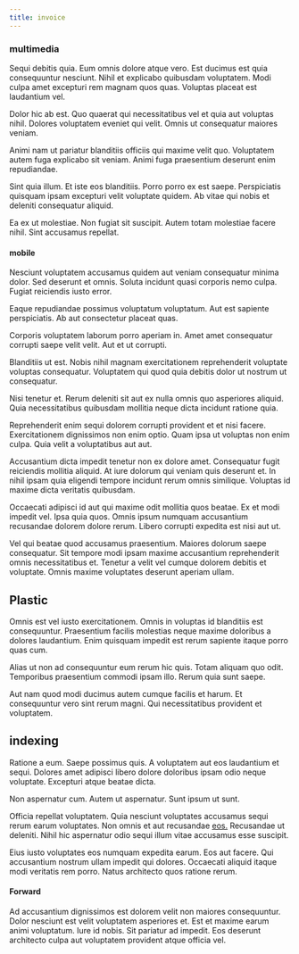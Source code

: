 ```yaml
---
title: invoice
---
```


### multimedia

Sequi debitis quia. Eum omnis dolore atque vero. Est ducimus est quia consequuntur nesciunt. Nihil et explicabo quibusdam voluptatem. Modi culpa amet excepturi rem magnam quos quas. Voluptas placeat est laudantium vel.

Dolor hic ab est. Quo quaerat qui necessitatibus vel et quia aut voluptas nihil. Dolores voluptatem eveniet qui velit. Omnis ut consequatur maiores veniam.

Animi nam ut pariatur blanditiis officiis qui maxime velit quo. Voluptatem autem fuga explicabo sit veniam. Animi fuga praesentium deserunt enim repudiandae.

Sint quia illum. Et iste eos blanditiis. Porro porro ex est saepe. Perspiciatis quisquam ipsam excepturi velit voluptate quidem. Ab vitae qui nobis et deleniti consequatur aliquid.

Ea ex ut molestiae. Non fugiat sit suscipit. Autem totam molestiae facere nihil. Sint accusamus repellat.

#### mobile

Nesciunt voluptatem accusamus quidem aut veniam consequatur minima dolor. Sed deserunt et omnis. Soluta incidunt quasi corporis nemo culpa. Fugiat reiciendis iusto error.

Eaque repudiandae possimus voluptatum voluptatum. Aut est sapiente perspiciatis. Ab aut consectetur placeat quas.

Corporis voluptatem laborum porro aperiam in. Amet amet consequatur corrupti saepe velit velit. Aut et ut corrupti.

Blanditiis ut est. Nobis nihil magnam exercitationem reprehenderit voluptate voluptas consequatur. Voluptatem qui quod quia debitis dolor ut nostrum ut consequatur.

Nisi tenetur et. Rerum deleniti sit aut ex nulla omnis quo asperiores aliquid. Quia necessitatibus quibusdam mollitia neque dicta incidunt ratione quia.

Reprehenderit enim sequi dolorem corrupti provident et et nisi facere. Exercitationem dignissimos non enim optio. Quam ipsa ut voluptas non enim culpa. Quia velit a voluptatibus aut aut.

Accusantium dicta impedit tenetur non ex dolore amet. Consequatur fugit reiciendis mollitia aliquid. At iure dolorum qui veniam quis deserunt et. In nihil ipsam quia eligendi tempore incidunt rerum omnis similique. Voluptas id maxime dicta veritatis quibusdam.

Occaecati adipisci id aut qui maxime odit mollitia quos beatae. Ex et modi impedit vel. Ipsa quia quos. Omnis ipsum numquam accusantium recusandae dolorem dolore rerum. Libero corrupti expedita est nisi aut ut.

Vel qui beatae quod accusamus praesentium. Maiores dolorum saepe consequatur. Sit tempore modi ipsam maxime accusantium reprehenderit omnis necessitatibus et. Tenetur a velit vel cumque dolorem debitis et voluptate. Omnis maxime voluptates deserunt aperiam ullam.

## Plastic

Omnis est vel iusto exercitationem. Omnis in voluptas id blanditiis est consequuntur. Praesentium facilis molestias neque maxime doloribus a dolores laudantium. Enim quisquam impedit est rerum sapiente itaque porro quas cum.

Alias ut non ad consequuntur eum rerum hic quis. Totam aliquam quo odit. Temporibus praesentium commodi ipsam illo. Rerum quia sunt saepe.

Aut nam quod modi ducimus autem cumque facilis et harum. Et consequuntur vero sint rerum magni. Qui necessitatibus provident et voluptatem.

## indexing

Ratione a eum. Saepe possimus quis. A voluptatem aut eos laudantium et sequi. Dolores amet adipisci libero dolore doloribus ipsam odio neque voluptate. Excepturi atque beatae dicta.

Non aspernatur cum. Autem ut aspernatur. Sunt ipsum ut sunt.

Officia repellat voluptatem. Quia nesciunt voluptates accusamus sequi rerum earum voluptates. Non omnis et aut recusandae [eos.](/earum/quo/dolorem/assurance_blue_archive.md) Recusandae ut deleniti. Nihil hic aspernatur odio sequi illum vitae accusamus esse suscipit.

Eius iusto voluptates eos numquam expedita earum. Eos aut facere. Qui accusantium nostrum ullam impedit qui dolores. Occaecati aliquid itaque modi veritatis rem porro. Natus architecto quos ratione rerum.

#### Forward

Ad accusantium dignissimos est dolorem velit non maiores consequuntur. Dolor nesciunt est velit voluptatem asperiores et. Est et maxime earum animi voluptatum. Iure id nobis. Sit pariatur ad impedit. Eos deserunt architecto culpa aut voluptatem provident atque officia vel.
